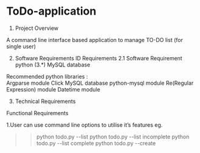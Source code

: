 # ToDo-application
1. Project Overview


A command line interface based application to manage TO-DO list (for single user)


2. Software Requirements 
ID
Requirements
2.1
Software Requirement
python (3.*)
MySQL database 

Recommended python libraries :   
Argparse module 
Click 
MySQL database 
python-mysql module
Re(Regular Expression) module
Datetime module

3. Technical Requirements

 Functional Requirements

1.User can use command line options to utilise it’s features
  eg. 
  >> python todo.py --list
  >> python todo.py --list incomplete
  >> python todo.py --list complete
  >> python todo.py --create <title>
  >> python todo.py --edit-title <task-id> <updated-title>
  >> python todo.py --edit-status <task-id> <updated-status> 
  >> python todo.py --delete <task-id>
2.`Fields for task - id(auto increment), title, created_at, completed_at,   status(default: incomplete) 
3. Use MySQL database to store tasks data
4. Feature - Create new task (Disallow task creation with duplicate “title”)
5. Feature - Edit existing task (update title, mark as complete)
6. Feature - List all tasks with date as optional filter
7. Feature - Delete task(s)
8. Feature - Text search by task title







